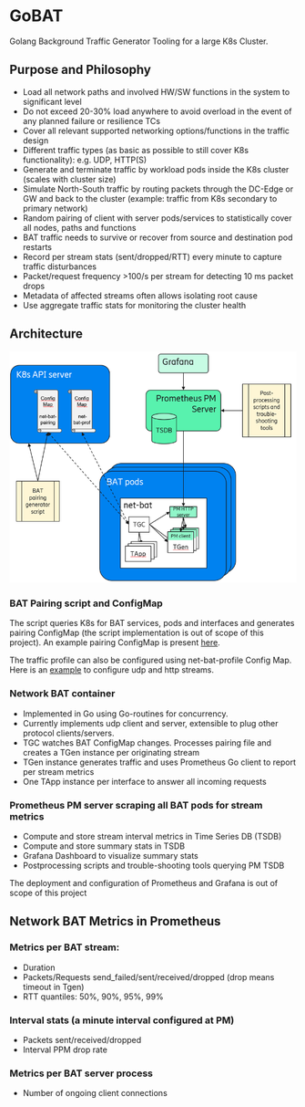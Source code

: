 # GoBAT
Golang Background Traffic Generator Tooling for a large K8s Cluster.

## Purpose and Philosophy

* Load all network paths and involved HW/SW functions in the system to significant level
* Do not exceed 20-30% load anywhere to avoid overload in the event of any planned failure or resilience TCs
* Cover all relevant supported networking options/functions in the traffic design
* Different traffic types (as basic as possible to still cover K8s functionality): e.g. UDP, HTTP(S)
* Generate and terminate traffic by workload pods inside the K8s cluster (scales with cluster size)
* Simulate North-South traffic by routing packets through the DC-Edge or GW and back to the cluster (example: traffic from K8s secondary to primary network)
* Random pairing of client with server pods/services to statistically cover all nodes, paths and functions
* BAT traffic needs to survive or recover from source and destination pod restarts
* Record per stream stats (sent/dropped/RTT) every minute to capture traffic disturbances
* Packet/request frequency >100/s per stream for detecting 10 ms packet drops
* Metadata of affected streams often allows isolating root cause
* Use aggregate traffic stats for monitoring the cluster health

## Architecture

![GoBAT Logo](https://github.com/Nordix/GoBAT/blob/master/docs/images/gobat.png)

### BAT Pairing script and ConfigMap

The script queries K8s for BAT services, pods and interfaces and generates pairing ConfigMap (the script implementation is out of scope of this project). An example pairing ConfigMap is present [here](https://github.com/Nordix/GoBAT/blob/master/deployments/configMap.yaml). 

The traffic profile can also be configured using net-bat-profile Config Map. Here is an [example](https://github.com/Nordix/GoBAT/blob/master/deployments/net-bat-profile.yaml) to configure udp and http streams.

### Network BAT container

* Implemented in Go using Go-routines for concurrency.
* Currently implements udp client and server, extensible to plug other protocol clients/servers.
* TGC watches BAT ConfigMap changes. Processes pairing file and creates a TGen instance per originating stream
* TGen instance generates traffic and uses Prometheus Go client to report per stream metrics
* One TApp instance per interface to answer all incoming requests

### Prometheus PM server scraping all BAT pods for stream metrics

* Compute and store stream interval metrics in Time Series DB (TSDB)
* Compute and store summary stats in TSDB
* Grafana Dashboard to visualize summary stats
* Postprocessing scripts and trouble-shooting tools querying PM TSDB

The deployment and configuration of Prometheus and Grafana is out of scope of this project

## Network BAT Metrics in Prometheus

### Metrics per BAT stream:
* Duration
* Packets/Requests send_failed/sent/received/dropped (drop means timeout in Tgen)
* RTT quantiles: 50%, 90%, 95%, 99%

### Interval stats (a minute interval configured at PM)
* 	Packets sent/received/dropped
* 	Interval PPM drop rate

### Metrics per BAT server process
* Number of ongoing client connections

